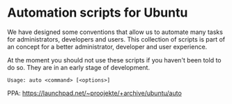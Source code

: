 # Automation scripts for Ubuntu

We have designed some conventions that allow us to automate many tasks for administrators, developers and users. This collection of scripts is part of an concept for a better administrator, developer and user experience.

At the moment you should not use these scripts if you haven't been told to do so. They are in an early stage of development.

    Usage: auto <command> [<options>]

PPA: https://launchpad.net/~proojekte/+archive/ubuntu/auto
